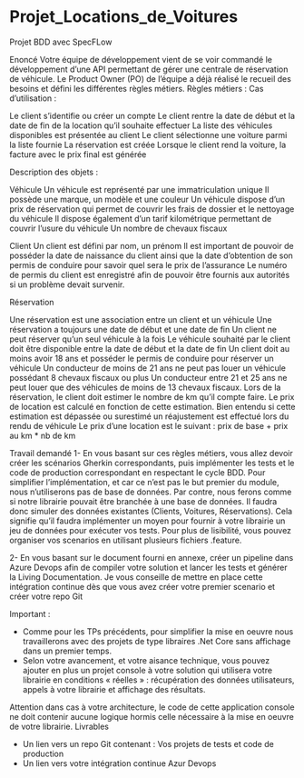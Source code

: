 # Projet_Locations_de_Voitures
Projet BDD avec SpecFLow 

Enoncé
Votre équipe de développement vient de se voir commandé le développement d’une API permettant de gérer une centrale de réservation de véhicule.
Le Product Owner (PO) de l’équipe a déjà réalisé le recueil des besoins et défini les différentes règles métiers.
Règles métiers :
Cas d’utilisation :

Le client s’identifie ou créer un compte
Le client rentre la date de début et la date de fin de la location qu’il souhaite effectuer
La liste des véhicules disponibles est présentée au client
Le client sélectionne une voiture parmi la liste fournie
La réservation est créée
Lorsque le client rend la voiture, la facture avec le prix final est générée

Description des objets :

Véhicule
Un véhicule est représenté par une immatriculation unique
Il possède une marque, un modèle et une couleur
Un véhicule dispose d’un prix de réservation qui permet de couvrir les frais de dossier et le nettoyage du véhicule
Il dispose également d’un tarif kilométrique permettant de couvrir l’usure du véhicule
Un nombre de chevaux fiscaux

Client
Un client est défini par nom, un prénom
Il est important de pouvoir de posséder la date de naissance du client ainsi que la date d’obtention de son permis de conduire pour savoir quel sera le prix de l’assurance
Le numéro de permis du client est enregistré afin de pouvoir être fournis aux autorités si un problème devait survenir.


Réservation

Une réservation est une association entre un client et un véhicule
Une réservation a toujours une date de début et une date de fin
Un client ne peut réserver qu’un seul véhicule à la fois
Le véhicule souhaité par le client doit être disponible entre la date de début et la date de fin
Un client doit au moins avoir 18 ans et posséder le permis de conduire pour réserver un véhicule
Un conducteur de moins de 21 ans ne peut pas louer un véhicule possédant 8 chevaux fiscaux ou plus
Un conducteur entre 21 et 25 ans ne peut louer que des véhicules de moins de 13 chevaux fiscaux.
Lors de la réservation, le client doit estimer le nombre de km qu’il compte faire. Le prix de location est calculé en fonction de cette estimation. Bien entendu si cette estimation est dépassée ou surestimé un réajustement est effectué lors du rendu de véhicule
Le prix d’une location est le suivant : prix de base + prix au km * nb de km

Travail demandé
1- 
En vous basant sur ces règles métiers, vous allez devoir créer les scénarios Gherkin correspondants, puis implémenter les tests et le code de production correspondant en respectant le cycle BDD.
Pour simplifier l’implémentation, et car ce n’est pas le but premier du module, nous n’utiliserons pas de base de données.
Par contre, nous ferons comme si notre librairie pouvait être branchée à une base de données.
Il faudra donc simuler des données existantes (Clients, Voitures, Réservations).
Cela signifie qu’il faudra implémenter un moyen pour fournir à votre librairie un jeu de données pour exécuter vos tests.
Pour plus de lisibilité, vous pouvez organiser vos scenarios en utilisant plusieurs fichiers .feature.

2- 
En vous basant sur le document fourni en annexe, créer un pipeline dans Azure Devops afin de compiler votre solution et lancer les tests et générer la Living Documentation. Je vous conseille de mettre en place cette
intégration continue dès que vous avez créer votre premier scenario et créer votre repo Git

Important :

- Comme pour les TPs précédents, pour simplifier la mise en oeuvre nous travaillerons avec des projets de type libraires .Net Core sans affichage dans un premier temps.
- Selon votre avancement, et votre aisance technique, vous pouvez ajouter en plus un projet console à votre solution qui utilisera votre librairie en conditions « réelles » : récupération des données utilisateurs, appels à votre librairie et affichage des résultats.


Attention dans cas à votre architecture, le code de cette application console ne doit contenir aucune logique hormis celle nécessaire à la mise en oeuvre de votre librairie.
Livrables
- Un lien vers un repo Git contenant : Vos projets de tests et code de production
- Un lien vers votre intégration continue Azur Devops
